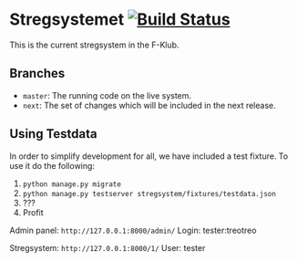 Stregsystemet [![Build Status](https://travis-ci.org/f-klubben/stregsystemet.svg?branch=next)](https://travis-ci.org/f-klubben/stregsystemet)
========

This is the current stregsystem in the F-Klub.

Branches
-------
 - `master`: The running code on the live system.
 - `next`: The set of changes which will be included in the next release.

Using Testdata
--------
In order to simplify development for all, we have included a test fixture.
To use it do the following:
1. `python manage.py migrate`
2. `python manage.py testserver stregsystem/fixtures/testdata.json`
3. ???
4. Profit

Admin panel: `http://127.0.0.1:8000/admin/` 
Login: tester:treotreo

Stregsystem: `http://127.0.0.1:8000/1/` 
User: tester
